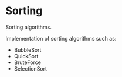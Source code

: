 # Sorting
Sorting algorithms.

Implementation of sorting algorithms such as:
  * BubbleSort
  * QuickSort
  * BruteForce
  * SelectionSort
